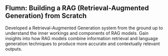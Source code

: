 ## Flumn: Building a RAG (Retrieval-Augmented Generation) from Scratch 

Developed a Retrieval-Augmented Generation system from the ground up to understand the inner workings and components of RAG models. Gain insights into how RAG models combine information retrieval and language generation techniques to produce more accurate and contextually relevant outputs.
